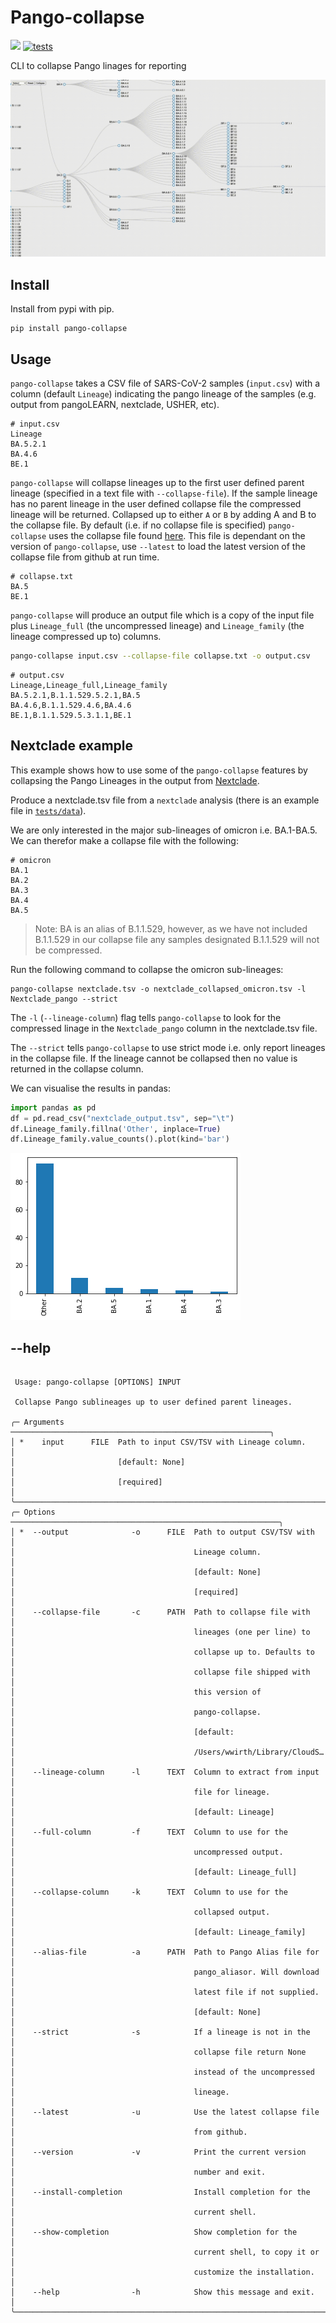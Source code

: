 # Pango-collapse 

[![](https://img.shields.io/pypi/v/pango-collapse.svg)](https://pypi.org/project/pango-collapse/)
[![tests](https://github.com/MDU-PHL/pango-collapse/actions/workflows/tests.yaml/badge.svg)](https://github.com/MDU-PHL/pango-collapse/actions/workflows/tests.yaml)

CLI to collapse Pango linages for reporting

[![](images/collapse.gif)](https://mdu-phl.github.io/pango-watch/tree/)

## Install 

Install from pypi with pip.

```
pip install pango-collapse
```

## Usage

`pango-collapse` takes a CSV file of SARS-CoV-2 samples (`input.csv`) with a column (default `Lineage`) indicating the pango lineage of the samples (e.g. output from pangoLEARN, nextclade, USHER, etc). 

```
# input.csv
Lineage
BA.5.2.1
BA.4.6
BE.1
```

`pango-collapse` will collapse lineages up to the first user defined parent lineage (specified in a text file with `--collapse-file`). If the sample lineage has no parent lineage in the user defined collapse file the compressed lineage will be returned. Collapsed up to either `A` or `B` by adding A and B to the collapse file. By default (i.e. if no collapse file is specified) `pango-collapse` uses the collapse file found [here](https://github.com/MDU-PHL/pango-collapse/blob/main/pango_collapse/collapse.txt). This file is dependant on the version of `pango-collapse`, use `--latest` to load the latest version of the collapse file from github at run time. 

```
# collapse.txt
BA.5
BE.1
```

`pango-collapse` will produce an output file which is a copy of the input file plus `Lineage_full` (the uncompressed lineage) and `Lineage_family` (the lineage compressed up to) columns. 


```bash
pango-collapse input.csv --collapse-file collapse.txt -o output.csv 
```

```
# output.csv 
Lineage,Lineage_full,Lineage_family
BA.5.2.1,B.1.1.529.5.2.1,BA.5
BA.4.6,B.1.1.529.4.6,BA.4.6
BE.1,B.1.1.529.5.3.1.1,BE.1
```

## Nextclade example

This example shows how to use some of the `pango-collapse` features by collapsing the Pango Lineages in the output from [Nextclade](https://clades.nextstrain.org/).

Produce a nextclade.tsv file from a `nextclade` analysis (there is an example file in [`tests/data`](https://github.com/MDU-PHL/pango-collapse/tree/main/tests/data)). 

We are only interested in the major sub-lineages of omicron i.e. BA.1-BA.5. We can therefor make a collapse file with the following:

```
# omicron
BA.1
BA.2
BA.3
BA.4
BA.5
```

> Note: BA is an alias of B.1.1.529, however, as we have not included B.1.1.529 in our collapse file any samples designated B.1.1.529 will not be compressed.

Run the following command to collapse the omicron sub-lineages:

```
pango-collapse nextclade.tsv -o nextclade_collapsed_omicron.tsv -l Nextclade_pango --strict 
```

The `-l` (`--lineage-column`) flag tells `pango-collapse` to look for the compressed linage in the `Nextclade_pango` column in the nextclade.tsv file.

The `--strict` tells `pango-collapse` to use strict mode i.e. only report lineages in the collapse file. If the lineage cannot be collapsed then no value is returned in the collapse column. 

We can visualise the results in pandas:

```python
import pandas as pd
df = pd.read_csv("nextclade_output.tsv", sep="\t")
df.Lineage_family.fillna('Other', inplace=True)
df.Lineage_family.value_counts().plot(kind='bar')
```

![](images/nextclade_omicron.jpg)

## --help

```
                                                                       
 Usage: pango-collapse [OPTIONS] INPUT                                  
                                                                        
 Collapse Pango sublineages up to user defined parent lineages.         
                                                                        
╭─ Arguments ──────────────────────────────────────────────────────────╮
│ *    input      FILE  Path to input CSV/TSV with Lineage column.     │
│                       [default: None]                                │
│                       [required]                                     │
╰──────────────────────────────────────────────────────────────────────╯
╭─ Options ────────────────────────────────────────────────────────────╮
│ *  --output              -o      FILE  Path to output CSV/TSV with   │
│                                        Lineage column.               │
│                                        [default: None]               │
│                                        [required]                    │
│    --collapse-file       -c      PATH  Path to collapse file with    │
│                                        lineages (one per line) to    │
│                                        collapse up to. Defaults to   │
│                                        collapse file shipped with    │
│                                        this version of               │
│                                        pango-collapse.               │
│                                        [default:                     │
│                                        /Users/wwirth/Library/CloudS… │
│    --lineage-column      -l      TEXT  Column to extract from input  │
│                                        file for lineage.             │
│                                        [default: Lineage]            │
│    --full-column         -f      TEXT  Column to use for the         │
│                                        uncompressed output.          │
│                                        [default: Lineage_full]       │
│    --collapse-column     -k      TEXT  Column to use for the         │
│                                        collapsed output.             │
│                                        [default: Lineage_family]     │
│    --alias-file          -a      PATH  Path to Pango Alias file for  │
│                                        pango_aliasor. Will download  │
│                                        latest file if not supplied.  │
│                                        [default: None]               │
│    --strict              -s            If a lineage is not in the    │
│                                        collapse file return None     │
│                                        instead of the uncompressed   │
│                                        lineage.                      │
│    --latest              -u            Use the latest collapse file  │
│                                        from github.                  │
│    --version             -v            Print the current version     │
│                                        number and exit.              │
│    --install-completion                Install completion for the    │
│                                        current shell.                │
│    --show-completion                   Show completion for the       │
│                                        current shell, to copy it or  │
│                                        customize the installation.   │
│    --help                -h            Show this message and exit.   │
╰──────────────────────────────────────────────────────────────────────╯
```
